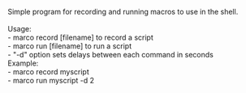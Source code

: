 Simple program for recording and running macros to use in the shell.\
\
Usage:\
	- marco record [filename] to record a script\
	- marco run [filename] to run a script\
		- "-d" option sets delays between each command in seconds\
Example:\
	- marco record myscript\
	- marco run myscript -d 2
